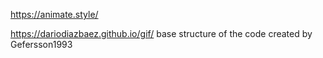 https://animate.style/

https://dariodiazbaez.github.io/gif/
base structure of the code created by Gefersson1993
